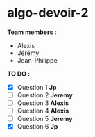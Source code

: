 # algo-devoir-2  

**Team members :**  
- Alexis  
- Jérémy  
- Jean-Philippe  

**TO DO :**  
- [x]  Question 1  **Jp**
- [ ]  Question 2  **Jeremy**
- [ ]  Question 3  **Alexis**  
- [ ]  Question 4  **Alexis**  
- [ ]  Question 5  **Jeremy**
- [x]  Question 6  **Jp**
